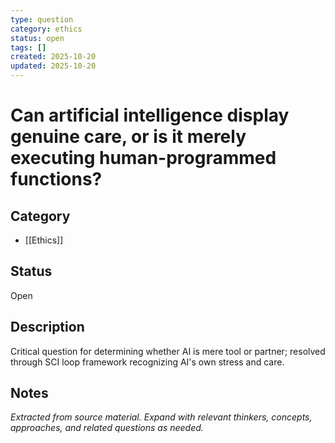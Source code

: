 ```yaml
---
type: question
category: ethics
status: open
tags: []
created: 2025-10-20
updated: 2025-10-20
---
```


# Can artificial intelligence display genuine care, or is it merely executing human-programmed functions?

## Category

- [[Ethics]]

## Status

Open

## Description

Critical question for determining whether AI is mere tool or partner; resolved through SCI loop framework recognizing AI's own stress and care.

## Notes

*Extracted from source material. Expand with relevant thinkers, concepts, approaches, and related questions as needed.*
